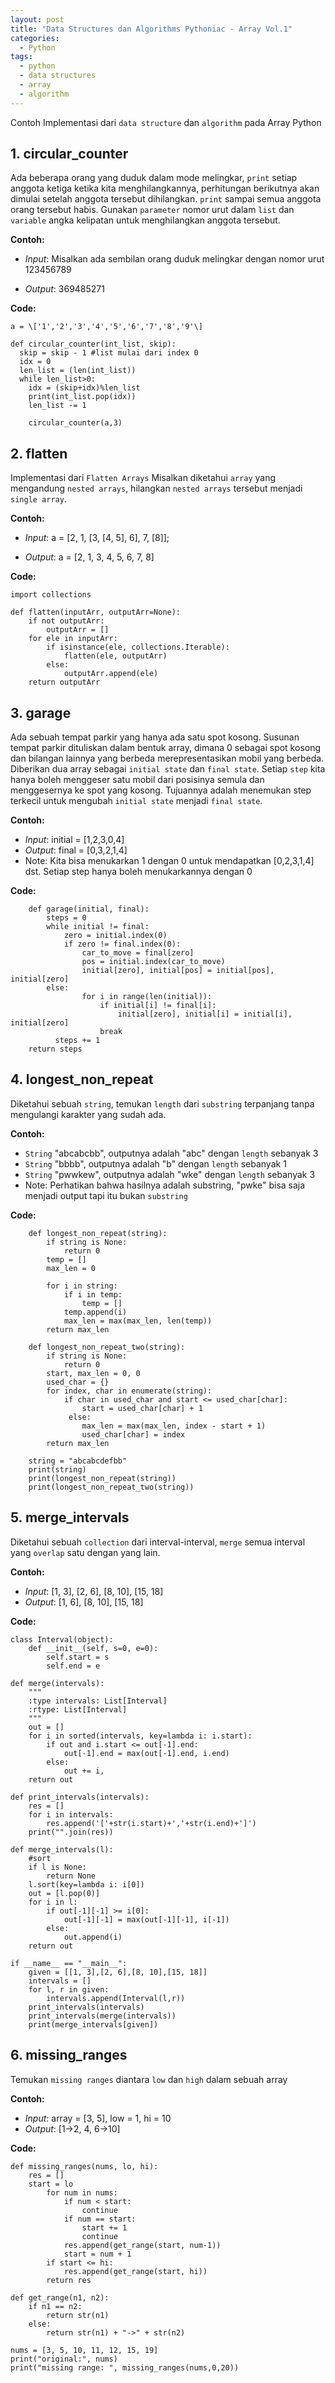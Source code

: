 ```yaml
---
layout: post
title: "Data Structures dan Algorithms Pythoniac - Array Vol.1"
categories:
  - Python
tags:
  - python
  - data structures
  - array
  - algorithm
---
```


Contoh Implementasi dari `data structure` dan `algorithm` pada Array Python

 ##  1. circular_counter
	 
Ada  beberapa orang yang duduk dalam mode melingkar, `print` setiap anggota ketiga ketika kita menghilangkannya, perhitungan berikutnya akan dimulai setelah anggota tersebut dihilangkan. `print` sampai semua anggota orang tersebut habis. Gunakan `parameter` nomor urut dalam `list` dan `variable` angka kelipatan untuk menghilangkan anggota tersebut.

**Contoh:**
	
 - *Input*: Misalkan ada sembilan orang duduk melingkar dengan nomor urut
   123456789 
   
 - *Output*: 369485271
 
 **Code:**

    a = \['1','2','3','4','5','6','7','8','9'\]

    def circular_counter(int_list, skip):
      skip = skip - 1 #list mulai dari index 0
      idx = 0
      len_list = (len(int_list))
      while len_list>0:
        idx = (skip+idx)%len_list 
        print(int_list.pop(idx))
        len_list -= 1
		
		circular_counter(a,3)

##  2. flatten
Implementasi dari `Flatten Arrays`
Misalkan diketahui `array` yang mengandung `nested arrays`, hilangkan `nested arrays` tersebut menjadi `single array`.

**Contoh:**
	
 - *Input*: a = \[2, 1, \[3, \[4, 5\], 6\], 7, \[8\]\]; 
   
 - *Output*: a = \[2, 1, 3, 4, 5, 6, 7, 8\]

 **Code:**

    import collections
    
    def flatten(inputArr, outputArr=None):
	    if not outputArr:
		    outputArr = []
	    for ele in inputArr:
		    if isinstance(ele, collections.Iterable):
			    flatten(ele, outputArr)
			else:
				outputArr.append(ele)
		return outputArr

 ## 3. garage
 Ada sebuah tempat parkir yang hanya ada satu spot kosong. Susunan tempat parkir dituliskan dalam bentuk array, dimana 0 sebagai spot kosong dan bilangan lainnya yang berbeda merepresentasikan mobil yang berbeda. Diberikan dua array sebagai `initial state` dan `final state`. Setiap `step` kita hanya boleh menggeser satu mobil dari posisinya semula dan menggesernya ke spot yang kosong. Tujuannya adalah menemukan step terkecil untuk mengubah `initial state` menjadi `final state`.

**Contoh:**
	
 - *Input*: initial = \[1,2,3,0,4\] 
 - *Output*: final = \[0,3,2,1,4\]
- Note: Kita bisa menukarkan 1 dengan 0 untuk mendapatkan [0,2,3,1,4] dst. Setiap step hanya boleh menukarkannya dengan 0

 **Code:**
 
	    def garage(initial, final):
	        steps = 0
	        while initial != final:
		        zero = initial.index(0)
		        if zero != final.index(0):
			        car_to_move = final[zero]
			        pos = initial.index(car_to_move)
			        initial[zero], initial[pos] = initial[pos], initial[zero]
	        else:
				    for i in range(len(initial)):
					    if initial[i] != final[i]:
						    initial[zero], initial[i] = initial[i], initial[zero]
					    break
			  steps += 1
	    return steps

 ## 4. longest_non_repeat
Diketahui sebuah `string`, temukan `length` dari `substring` terpanjang tanpa mengulangi karakter yang sudah ada.

**Contoh:**
	
 - `String` "abcabcbb", outputnya adalah "abc" dengan `length` sebanyak 3
 - `String` "bbbb", outputnya adalah "b" dengan `length` sebanyak 1
-  `String` "pwwkew", outputnya adalah "wke" dengan `length` sebanyak 3
- Note: Perhatikan bahwa hasilnya adalah substring, "pwke" bisa saja menjadi output tapi itu bukan `substring`

**Code:**
		
		def longest_non_repeat(string):
		    if string is None:
			    return 0
		    temp = []
		    max_len = 0
		    
		    for i in string:
			    if i in temp:
				    temp = []
			    temp.append(i)
			    max_len = max(max_len, len(temp))
		    return max_len
    
    	def longest_non_repeat_two(string):
		    if string is None:
				return 0
		    start, max_len = 0, 0
		    used_char = {}
		    for index, char in enumerate(string):
				if char in used_char and start <= used_char[char]:
				    start = used_char[char] + 1
				 else:
				    max_len = max(max_len, index - start + 1)
				    used_char[char] = index
		    return max_len
		
		string = "abcabcdefbb"
		print(string)
		print(longest_non_repeat(string))
		print(longest_non_repeat_two(string))

 ## 5. merge_intervals
 Diketahui sebuah `collection` dari interval-interval, `merge` semua interval yang `overlap` satu dengan yang lain.

**Contoh:**
 - *Input*: [1, 3], [2, 6], [8, 10], [15, 18]
 - *Output*: [1, 6], [8, 10], [15, 18]

**Code:**

	class Interval(object):
		def __init__(self, s=0, e=0):
			self.start = s
			self.end = e

	def merge(intervals):
		"""
		:type intervals: List[Interval]
		:rtype: List[Interval]
		"""
		out = []
		for i in sorted(intervals, key=lambda i: i.start):
			if out and i.start <= out[-1].end:
				out[-1].end = max(out[-1].end, i.end)
			else:
				out += i,
		return out

	def print_intervals(intervals):
		res = []
		for i in intervals:
			res.append('['+str(i.start)+','+str(i.end)+']')
		print("".join(res))

	def merge_intervals(l):
		#sort
		if l is None:
			return None
		l.sort(key=lambda i: i[0])
		out = [l.pop(0)]
		for i in l:
			if out[-1][-1] >= i[0]:
				out[-1][-1] = max(out[-1][-1], i[-1])
			else:
				out.append(i)
		return out

	if __name__ == "__main__":
		given = [[1, 3],[2, 6],[8, 10],[15, 18]]
		intervals = []
		for l, r in given:
			intervals.append(Interval(l,r))
		print_intervals(intervals)
		print_intervals(merge(intervals))
		print(merge_intervals[given])

 ## 6. missing_ranges
 Temukan `missing ranges` diantara `low` dan `high` dalam sebuah array

**Contoh:**
 - *Input*: array = [3, 5], low = 1, hi = 10 
 - *Output*: [1->2, 4, 6->10]

**Code:**

    def missing_ranges(nums, lo, hi):
    	res = []
    	start = lo
    		for num in nums:
	    		if num < start:
		    		continue
	    		if num == start:
		    		start += 1
		    		continue
	    		res.append(get_range(start, num-1))
	    		start = num + 1
    		if start <= hi:
	    		res.append(get_range(start, hi))
    		return res
    		
    def get_range(n1, n2):
    	if n1 == n2:
    		return str(n1)
    	else:
    		return str(n1) + "->" + str(n2)
    
    nums = [3, 5, 10, 11, 12, 15, 19]
    print("original:", nums)
    print("missing range: ", missing_ranges(nums,0,20))

